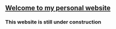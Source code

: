 ## [Welcome to my personal website](https://jamesdagenais.github.io/)

### This website is still under construction
